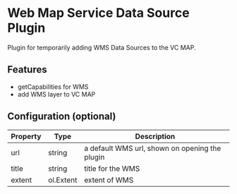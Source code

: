 # Web Map Service Data Source Plugin
Plugin for temporarily adding WMS Data Sources to the VC MAP.

## Features
- getCapabilities for WMS
- add WMS layer to VC MAP

## Configuration (optional)

| Property | Type      | Description                                    |
|----------|-----------|------------------------------------------------|
| url      | string    | a default WMS url, shown on opening the plugin |
| title    | string    | title for the WMS                              |
| extent   | ol.Extent | extent of WMS                                  |
